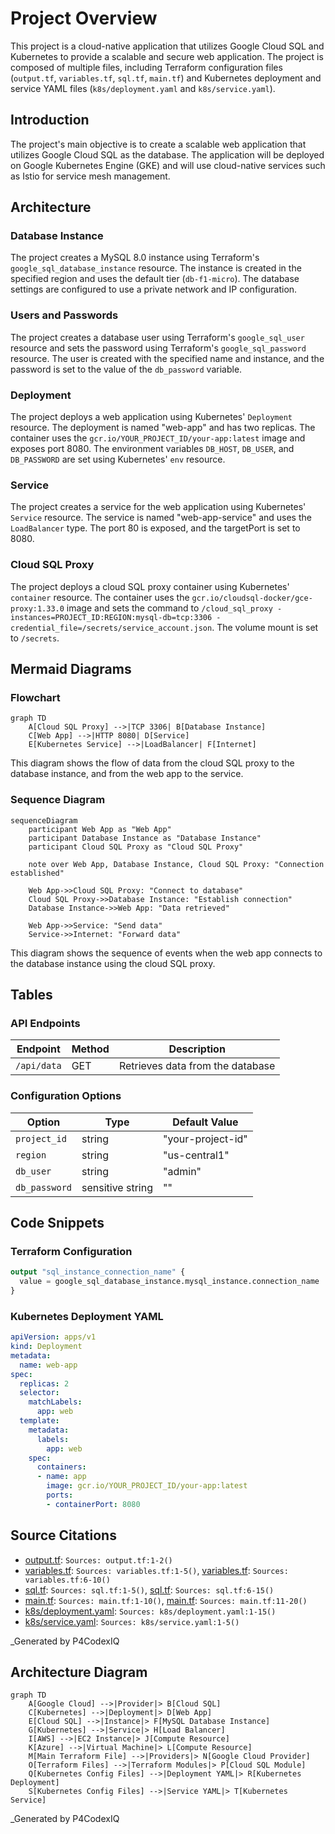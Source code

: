 # Project Overview

This project is a cloud-native application that utilizes Google Cloud SQL and Kubernetes to provide a scalable and secure web application. The project is composed of multiple files, including Terraform configuration files (`output.tf`, `variables.tf`, `sql.tf`, `main.tf`) and Kubernetes deployment and service YAML files (`k8s/deployment.yaml` and `k8s/service.yaml`).

## Introduction

The project's main objective is to create a scalable web application that utilizes Google Cloud SQL as the database. The application will be deployed on Google Kubernetes Engine (GKE) and will use cloud-native services such as Istio for service mesh management.

## Architecture

### Database Instance

The project creates a MySQL 8.0 instance using Terraform's `google_sql_database_instance` resource. The instance is created in the specified region and uses the default tier (`db-f1-micro`). The database settings are configured to use a private network and IP configuration.

### Users and Passwords

The project creates a database user using Terraform's `google_sql_user` resource and sets the password using Terraform's `google_sql_password` resource. The user is created with the specified name and instance, and the password is set to the value of the `db_password` variable.

### Deployment

The project deploys a web application using Kubernetes' `Deployment` resource. The deployment is named "web-app" and has two replicas. The container uses the `gcr.io/YOUR_PROJECT_ID/your-app:latest` image and exposes port 8080. The environment variables `DB_HOST`, `DB_USER`, and `DB_PASSWORD` are set using Kubernetes' `env` resource.

### Service

The project creates a service for the web application using Kubernetes' `Service` resource. The service is named "web-app-service" and uses the `LoadBalancer` type. The port 80 is exposed, and the targetPort is set to 8080.

### Cloud SQL Proxy

The project deploys a cloud SQL proxy container using Kubernetes' `container` resource. The container uses the `gcr.io/cloudsql-docker/gce-proxy:1.33.0` image and sets the command to `/cloud_sql_proxy -instances=PROJECT_ID:REGION:mysql-db=tcp:3306 -credential_file=/secrets/service_account.json`. The volume mount is set to `/secrets`.

## Mermaid Diagrams

### Flowchart
```mermaid
graph TD
    A[Cloud SQL Proxy] -->|TCP 3306| B[Database Instance]
    C[Web App] -->|HTTP 8080| D[Service]
    E[Kubernetes Service] -->|LoadBalancer| F[Internet]
```
This diagram shows the flow of data from the cloud SQL proxy to the database instance, and from the web app to the service.

### Sequence Diagram
```mermaid
sequenceDiagram
    participant Web App as "Web App"
    participant Database Instance as "Database Instance"
    participant Cloud SQL Proxy as "Cloud SQL Proxy"

    note over Web App, Database Instance, Cloud SQL Proxy: "Connection established"

    Web App->>Cloud SQL Proxy: "Connect to database"
    Cloud SQL Proxy->>Database Instance: "Establish connection"
    Database Instance->>Web App: "Data retrieved"

    Web App->>Service: "Send data"
    Service->>Internet: "Forward data"

```
This diagram shows the sequence of events when the web app connects to the database instance using the cloud SQL proxy.

## Tables

### API Endpoints
| Endpoint | Method | Description |
| --- | --- | --- |
| `/api/data` | GET | Retrieves data from the database |

### Configuration Options
| Option | Type | Default Value |
| --- | --- | --- |
| `project_id` | string | "your-project-id" |
| `region` | string | "us-central1" |
| `db_user` | string | "admin" |
| `db_password` | sensitive string | "" |

## Code Snippets

### Terraform Configuration
```terraform
output "sql_instance_connection_name" {
  value = google_sql_database_instance.mysql_instance.connection_name
}
```

### Kubernetes Deployment YAML
```yaml
apiVersion: apps/v1
kind: Deployment
metadata:
  name: web-app
spec:
  replicas: 2
  selector:
    matchLabels:
      app: web
  template:
    metadata:
      labels:
        app: web
    spec:
      containers:
      - name: app
        image: gcr.io/YOUR_PROJECT_ID/your-app:latest
        ports:
        - containerPort: 8080
```

## Source Citations

* [output.tf](#page-anchor-or-id): `Sources: output.tf:1-2()`
* [variables.tf](#page-anchor-or-id): `Sources: variables.tf:1-5()`, [variables.tf](#page-anchor-or-id): `Sources: variables.tf:6-10()`
* [sql.tf](#page-anchor-or-id): `Sources: sql.tf:1-5()`, [sql.tf](#page-anchor-or-id): `Sources: sql.tf:6-15()`
* [main.tf](#page-anchor-or-id): `Sources: main.tf:1-10()`, [main.tf](#page-anchor-or-id): `Sources: main.tf:11-20()`
* [k8s/deployment.yaml](#page-anchor-or-id): `Sources: k8s/deployment.yaml:1-15()`
* [k8s/service.yaml](#page-anchor-or-id): `Sources: k8s/service.yaml:1-5()`

_Generated by P4CodexIQ

## Architecture Diagram

```mermaid
graph TD
    A[Google Cloud] -->|Provider|> B[Cloud SQL]
    C[Kubernetes] -->|Deployment|> D[Web App]
    E[Cloud SQL] -->|Instance|> F[MySQL Database Instance]
    G[Kubernetes] -->|Service|> H[Load Balancer]
    I[AWS] -->|EC2 Instance|> J[Compute Resource]
    K[Azure] -->|Virtual Machine|> L[Compute Resource]
    M[Main Terraform File] -->|Providers|> N[Google Cloud Provider]
    O[Terraform Files] -->|Terraform Modules|> P[Cloud SQL Module]
    Q[Kubernetes Config Files] -->|Deployment YAML|> R[Kubernetes Deployment]
    S[Kubernetes Config Files] -->|Service YAML|> T[Kubernetes Service]
```

_Generated by P4CodexIQ